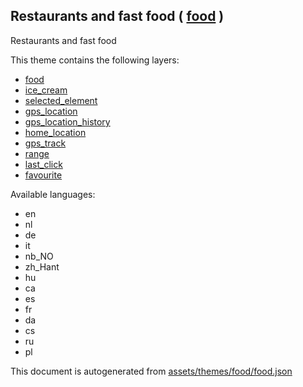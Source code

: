 [//]: # (WARNING: this file is automatically generated. Please find the sources at the bottom and edit those sources)

 Restaurants and fast food ( [food](https://mapcomplete.org/food) ) 
--------------------------------------------------------------------



Restaurants and fast food

This theme contains the following layers:



  - [food](../Layers/food.md)
  - [ice_cream](../Layers/ice_cream.md)
  - [selected_element](../Layers/selected_element.md)
  - [gps_location](../Layers/gps_location.md)
  - [gps_location_history](../Layers/gps_location_history.md)
  - [home_location](../Layers/home_location.md)
  - [gps_track](../Layers/gps_track.md)
  - [range](../Layers/range.md)
  - [last_click](../Layers/last_click.md)
  - [favourite](../Layers/favourite.md)


Available languages:



  - en
  - nl
  - de
  - it
  - nb_NO
  - zh_Hant
  - hu
  - ca
  - es
  - fr
  - da
  - cs
  - ru
  - pl
 

This document is autogenerated from [assets/themes/food/food.json](https://github.com/pietervdvn/MapComplete/blob/develop/assets/themes/food/food.json)
